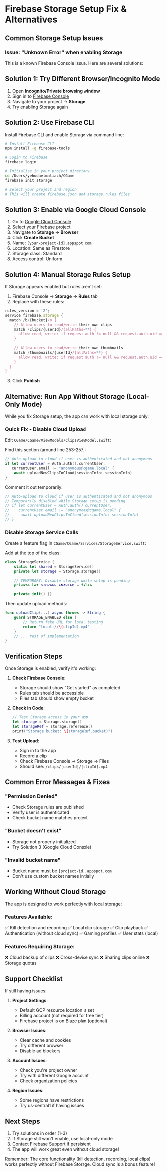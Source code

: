 # Firebase Storage Setup Fix & Alternatives

## Common Storage Setup Issues

### Issue: "Unknown Error" when enabling Storage

This is a known Firebase Console issue. Here are several solutions:

## Solution 1: Try Different Browser/Incognito Mode

1. Open **Incognito/Private browsing window**
2. Sign in to [Firebase Console](https://console.firebase.google.com/)
3. Navigate to your project → **Storage**
4. Try enabling Storage again

## Solution 2: Use Firebase CLI

Install Firebase CLI and enable Storage via command line:

```bash
# Install Firebase CLI
npm install -g firebase-tools

# Login to Firebase
firebase login

# Initialize in your project directory
cd /Users/yehudaelmaliach/CGame
firebase init storage

# Select your project and region
# This will create firebase.json and storage.rules files
```

## Solution 3: Enable via Google Cloud Console

1. Go to [Google Cloud Console](https://console.cloud.google.com/)
2. Select your Firebase project
3. Navigate to **Storage** → **Browser**
4. Click **Create Bucket**
5. Name: `[your-project-id].appspot.com`
6. Location: Same as Firestore
7. Storage class: Standard
8. Access control: Uniform

## Solution 4: Manual Storage Rules Setup

If Storage appears enabled but rules aren't set:

1. Firebase Console → **Storage** → **Rules** tab
2. Replace with these rules:

```javascript
rules_version = '2';
service firebase.storage {
  match /b/{bucket}/o {
    // Allow users to read/write their own clips
    match /clips/{userId}/{allPaths=**} {
      allow read, write: if request.auth != null && request.auth.uid == userId;
    }
    
    // Allow users to read/write their own thumbnails
    match /thumbnails/{userId}/{allPaths=**} {
      allow read, write: if request.auth != null && request.auth.uid == userId;
    }
  }
}
```

3. Click **Publish**

## Alternative: Run App Without Storage (Local-Only Mode)

While you fix Storage setup, the app can work with local storage only:

### Quick Fix - Disable Cloud Upload

Edit `CGame/CGame/ViewModels/ClipsViewModel.swift`:

Find this section (around line 253-257):
```swift
// Auto-upload to cloud if user is authenticated and not anonymous
if let currentUser = Auth.auth().currentUser,
   currentUser.email != "anonymous@cgame.local" {
    await uploadNewClipsToCloud(sessionInfo: sessionInfo)
}
```

Comment it out temporarily:
```swift
// Auto-upload to cloud if user is authenticated and not anonymous
// Temporarily disabled while Storage setup is pending
// if let currentUser = Auth.auth().currentUser,
//    currentUser.email != "anonymous@cgame.local" {
//     await uploadNewClipsToCloud(sessionInfo: sessionInfo)
// }
```

### Disable Storage Service Calls

Create a feature flag in `CGame/CGame/Services/StorageService.swift`:

Add at the top of the class:
```swift
class StorageService {
    static let shared = StorageService()
    private let storage = Storage.storage()
    
    // TEMPORARY: Disable storage while setup is pending
    private let STORAGE_ENABLED = false
    
    private init() {}
```

Then update upload methods:
```swift
func uploadClip(...) async throws -> String {
    guard STORAGE_ENABLED else {
        // Return fake URL for local testing
        return "local://\(clipId).mp4"
    }
    // ... rest of implementation
}
```

## Verification Steps

Once Storage is enabled, verify it's working:

1. **Check Firebase Console**:
   - Storage should show "Get started" as completed
   - Rules tab should be accessible
   - Files tab should show empty bucket

2. **Check in Code**:
   ```swift
   // Test Storage access in your app
   let storage = Storage.storage()
   let storageRef = storage.reference()
   print("Storage bucket: \(storageRef.bucket)")
   ```

3. **Test Upload**:
   - Sign in to the app
   - Record a clip
   - Check Firebase Console → Storage → Files
   - Should see: `/clips/[userId]/[clipId].mp4`

## Common Error Messages & Fixes

### "Permission Denied"
- Check Storage rules are published
- Verify user is authenticated
- Check bucket name matches project

### "Bucket doesn't exist"
- Storage not properly initialized
- Try Solution 3 (Google Cloud Console)

### "Invalid bucket name"
- Bucket name must be `[project-id].appspot.com`
- Don't use custom bucket names initially

## Working Without Cloud Storage

The app is designed to work perfectly with local storage:

### Features Available:
✅ Kill detection and recording
✅ Local clip storage
✅ Clip playback
✅ Authentication (without cloud sync)
✅ Gaming profiles
✅ User stats (local)

### Features Requiring Storage:
❌ Cloud backup of clips
❌ Cross-device sync
❌ Sharing clips online
❌ Storage quotas

## Support Checklist

If still having issues:

1. **Project Settings**:
   - Default GCP resource location is set
   - Billing account (not required for free tier)
   - Firebase project is on Blaze plan (optional)

2. **Browser Issues**:
   - Clear cache and cookies
   - Try different browser
   - Disable ad blockers

3. **Account Issues**:
   - Check you're project owner
   - Try with different Google account
   - Check organization policies

4. **Region Issues**:
   - Some regions have restrictions
   - Try us-central1 if having issues

## Next Steps

1. Try solutions in order (1-3)
2. If Storage still won't enable, use local-only mode
3. Contact Firebase Support if persistent
4. The app will work great even without cloud storage!

Remember: The core functionality (kill detection, recording, local clips) works perfectly without Firebase Storage. Cloud sync is a bonus feature!